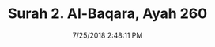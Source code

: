---
title       : "Surah 2. Al-Baqara, Ayah 260"
date        : 7/25/2018 2:48:11 PM
draft       : false
type        : "quran"
layout      : "compare"
BookCode    : "CMP"
SurahNumber : "2"
AyahNumber  : "260"
TotalAyah   : "286"
---